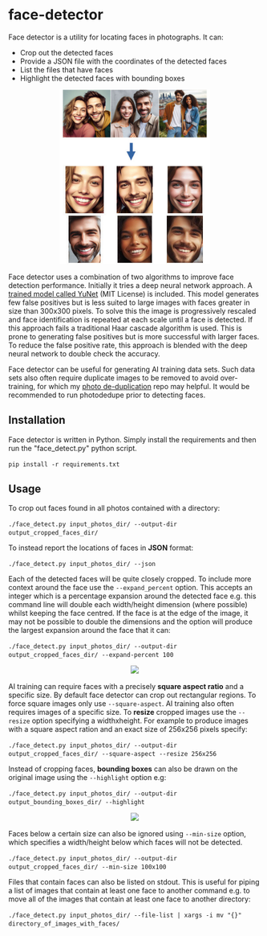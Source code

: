 # face-detector

Face detector is a utility for locating faces in photographs. It can:
- Crop out the detected faces
- Provide a JSON file with the coordinates of the detected faces
- List the files that have faces
- Highlight the detected faces with bounding boxes

<p align="center"><img src="docs/FaceCropping.jpg" width="300" /></p>


Face detector uses a combination of two algorithms to improve face detection performance. Initially it tries a deep neural network approach. A [trained model called YuNet](https://github.com/opencv/opencv_zoo/tree/main/models/face_detection_yunet) (MIT License) is included. This model generates few false positives but is less suited to large images with faces greater in size than 300x300 pixels. To solve this the image is progressively rescaled and face identification is repeated at each scale until a face is detected. If this approach fails a traditional Haar cascade algorithm is used. This is prone to generating false positives but is more successful with larger faces. To reduce the false positive rate, this approach is blended with the deep neural network to double check the accuracy.

Face detector can be useful for generating AI training data sets. Such data sets also often require duplicate images to be removed to avoid over-training, for which my [photo de-duplication](https://github.com/InexplicableMagic/photodedupe) repo may helpful. It would be recommended to run photodedupe prior to detecting faces.

## Installation

Face detector is written in Python. Simply install the requirements and then run the "face_detect.py" python script.

```pip install -r requirements.txt```

## Usage

To crop out faces found in all photos contained with a directory:

```./face_detect.py input_photos_dir/ --output-dir output_cropped_faces_dir/```

To instead report the locations of faces in **JSON** format:

```./face_detect.py input_photos_dir/ --json```

Each of the detected faces will be quite closely cropped. To include more context around the face use the ```--expand_percent``` option. This accepts an integer which is a percentage expansion around the detected face e.g. this command line will double each width/height dimension (where possible) whilst keeping the face centred. If the face is at the edge of the image, it may not be possible to double the dimensions and the option will produce the largest expansion around the face that it can:

```./face_detect.py input_photos_dir/ --output-dir output_cropped_faces_dir/ --expand-percent 100```

<p align="center"><img src="docs/expand-percent-example.jpg" width="300" /></p>

AI training can require faces with a precisely **square aspect ratio** and a specific size. By default face detector can crop out rectangular regions. To force square images only use ```--square-aspect```. AI training also often requires images of a specific size. To **resize** cropped images use the ```--resize``` option specifying a widthxheight. For example to produce images with a square aspect ration and an exact size of 256x256 pixels specify:

```./face_detect.py input_photos_dir/ --output-dir output_cropped_faces_dir/ --square-aspect --resize 256x256```

Instead of cropping faces, **bounding boxes** can also be drawn on the original image using the ```--highlight``` option e.g:

```./face_detect.py input_photos_dir/ --output-dir output_bounding_boxes_dir/ --highlight```

<p align="center"><img src="docs/bounding-boxes.jpg" width="300" /></p>

Faces below a certain size can also be ignored using ```--min-size``` option, which specifies a width/height below which faces will not be detected.

```./face_detect.py input_photos_dir/ --output-dir output_cropped_faces_dir/ --min-size 100x100```

Files that contain faces can also be listed on stdout. This is useful for piping a list of images that contain at least one face to another command e.g. to move all of the images that contain at least one face to another directory:

```./face_detect.py input_photos_dir/ --file-list | xargs -i mv "{}" directory_of_images_with_faces/```
